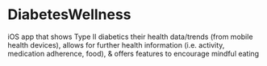 # DiabetesWellness
iOS app that shows Type II diabetics their health data/trends (from mobile health devices), allows for further health information (i.e. activity, medication adherence, food), &amp; offers features to encourage mindful eating
